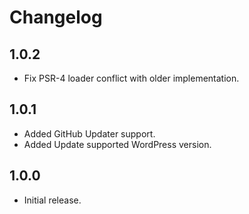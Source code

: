 # Changelog #

## 1.0.2 ##
* Fix PSR-4 loader conflict with older implementation.  

## 1.0.1 ##
* Added GitHub Updater support.  
* Added Update supported WordPress version.  

## 1.0.0 ##
* Initial release.
